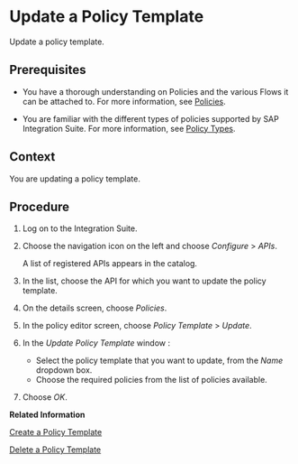 <!-- loio269442f98bc343eb8d4deb09f87a0680 -->

# Update a Policy Template

Update a policy template.



<a name="loio269442f98bc343eb8d4deb09f87a0680__prereq_k3n_xsq_xy"/>

## Prerequisites

-   You have a thorough understanding on Policies and the various Flows it can be attached to. For more information, see [Policies](policies-7e4f3e5.md).

-   You are familiar with the different types of policies supported by SAP Integration Suite. For more information, see [Policy Types](policy-types-c918e28.md).




<a name="loio269442f98bc343eb8d4deb09f87a0680__context_l3n_xsq_xy"/>

## Context

You are updating a policy template.



<a name="loio269442f98bc343eb8d4deb09f87a0680__steps_m3n_xsq_xy"/>

## Procedure

1.  Log on to the Integration Suite.

2.  Choose the navigation icon on the left and choose *Configure* \> *APIs*.

    A list of registered APIs appears in the catalog.

3.  In the list, choose the API for which you want to update the policy template.

4.  On the details screen, choose *Policies*.

5.  In the policy editor screen, choose *Policy Template* \> *Update*.

6.  In the *Update Policy Template* window :

    -   Select the policy template that you want to update, from the *Name* dropdown box.
    -   Choose the required policies from the list of policies available.

7.  Choose *OK*.


**Related Information**  


[Create a Policy Template](create-a-policy-template-c5d1872.md "Create a policy template add it to an API proxy.")

[Delete a Policy Template](delete-a-policy-template-f8b3c9b.md "Delete a policy template.")

